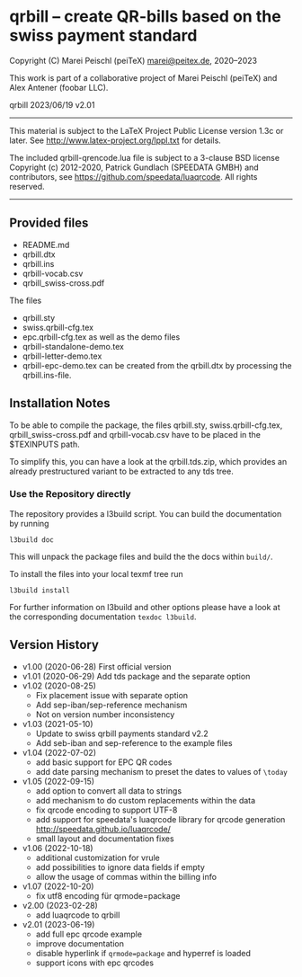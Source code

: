 # qrbill – create QR-bills based on the swiss payment standard

Copyright (C) Marei Peischl (peiTeX)  <marei@peitex.de>, 2020–2023

This work is part of a collaborative project of Marei Peischl (peiTeX) and Alex Antener (foobar LLC).

qrbill 2023/06/19 v2.01

***************************************************************************

 This material is subject to the LaTeX Project Public License version 1.3c
 or later. See http://www.latex-project.org/lppl.txt for details.

 The included qrbill-qrencode.lua file is subject to a 3-clause BSD license
 Copyright (c) 2012-2020, Patrick Gundlach (SPEEDATA GMBH) and contributors,
 see https://github.com/speedata/luaqrcode. All rights reserved.

***************************************************************************

## Provided files

* README.md
* qrbill.dtx
* qrbill.ins
* qrbill-vocab.csv
* qrbill_swiss-cross.pdf

The files
* qrbill.sty
* swiss.qrbill-cfg.tex
* epc.qrbill-cfg.tex
as well as the demo files
* qrbill-standalone-demo.tex
* qrbill-letter-demo.tex
* qrbill-epc-demo.tex
can be created from the qrbill.dtx by processing the qrbill.ins-file.

## Installation Notes

To be able to compile the package, the files
qrbill.sty, swiss.qrbill-cfg.tex, qrbill_swiss-cross.pdf and qrbill-vocab.csv
have to be placed in the $TEXINPUTS path.

To simplify this, you can have a look at the qrbill.tds.zip, which provides an already prestructured variant to be extracted to any tds tree.

### Use the Repository directly

The repository provides a l3build script. You can build the documentation by running

```
l3build doc
```
This will unpack the package files and build the the docs within `build/`.

To install the files into your local texmf tree run
```
l3build install
```

For further information on l3build and other options please have a look at the corresponding documentation `texdoc l3build`.

## Version History

 * v1.00 (2020-06-28) First official version
 * v1.01 (2020-06-29) Add tds package and the separate option
 * v1.02 (2020-08-25)
   - Fix placement issue with separate option
   - Add sep-iban/sep-reference mechanism
   - Not on version number inconsistency
 * v1.03 (2021-05-10)
   - Update to swiss qrbill payments standard v2.2
   - Add seb-iban and sep-reference to the example files
 * v1.04 (2022-07-02)
   - add basic support for EPC QR codes
   - add date parsing mechanism to preset the dates to values of `\today`
 * v1.05 (2022-09-15)
   - add option to convert all data to strings
   - add mechanism to do custom replacements within the data
   - fix qrcode encoding to support UTF-8
   - add support for speedata's luaqrcode library for qrcode generation http://speedata.github.io/luaqrcode/
   - small layout and documentation fixes
 * v1.06 (2022-10-18)
   - additional customization for vrule
   - add possibilities to ignore data fields if empty
   - allow the usage of commas within the billing info
 * v1.07 (2022-10-20)
   - fix utf8 encoding für qrmode=package
 * v2.00 (2023-02-28)
   - add luaqrcode to qrbill
 * v2.01 (2023-06-19)
   - add full epc qrcode example
   - improve documentation
   - disable hyperlink if `qrmode=package` and hyperref is loaded
   - support icons with epc qrcodes
